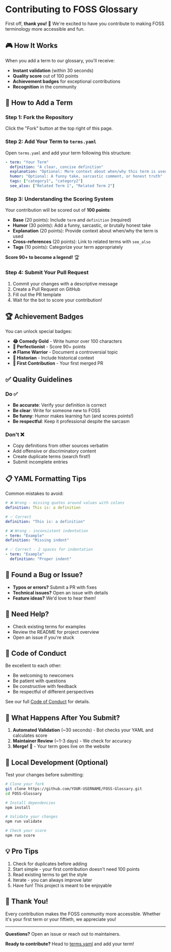 # Contributing to FOSS Glossary

First off, **thank you!** 🎉 We're excited to have you contribute to making FOSS terminology more accessible and fun.

## 🎮 How It Works

When you add a term to our glossary, you'll receive:
- **Instant validation** (within 30 seconds)
- **Quality score** out of 100 points
- **Achievement badges** for exceptional contributions
- **Recognition** in the community

## 📝 How to Add a Term

### Step 1: Fork the Repository

Click the "Fork" button at the top right of this page.

### Step 2: Add Your Term to `terms.yaml`

Open `terms.yaml` and add your term following this structure:

```yaml
- term: "Your Term"
  definition: "A clear, concise definition"
  explanation: "Optional: More context about when/why this term is used"
  humor: "Optional: A funny take, sarcastic comment, or honest truth"
  tags: ["category1", "category2"]
  see_also: ["Related Term 1", "Related Term 2"]
```

### Step 3: Understanding the Scoring System

Your contribution will be scored out of **100 points**:

- **Base** (20 points): Include `term` and `definition` (required)
- **Humor** (30 points): Add a funny, sarcastic, or brutally honest take
- **Explanation** (20 points): Provide context about when/why the term is used
- **Cross-references** (20 points): Link to related terms with `see_also`
- **Tags** (10 points): Categorize your term appropriately

**Score 90+ to become a legend!** 🏆

### Step 4: Submit Your Pull Request

1. Commit your changes with a descriptive message
2. Create a Pull Request on GitHub
3. Fill out the PR template
4. Wait for the bot to score your contribution!

## 🏆 Achievement Badges

You can unlock special badges:

- **😂 Comedy Gold** - Write humor over 100 characters
- **💯 Perfectionist** - Score 90+ points
- **🔥 Flame Warrior** - Document a controversial topic
- **📜 Historian** - Include historical context
- **🌱 First Contribution** - Your first merged PR

## ✅ Quality Guidelines

### Do ✅

- **Be accurate**: Verify your definition is correct
- **Be clear**: Write for someone new to FOSS
- **Be funny**: Humor makes learning fun (and scores points!)
- **Be respectful**: Keep it professional despite the sarcasm

### Don't ❌

- Copy definitions from other sources verbatim
- Add offensive or discriminatory content
- Create duplicate terms (search first!)
- Submit incomplete entries

## 📋 YAML Formatting Tips

Common mistakes to avoid:

```yaml
# ❌ Wrong - missing quotes around values with colons
definition: This is: a definition

# ✅ Correct
definition: "This is: a definition"

# ❌ Wrong - inconsistent indentation
- term: "Example"
definition: "Missing indent"

# ✅ Correct - 2 spaces for indentation
- term: "Example"
  definition: "Proper indent"
```

## 🐛 Found a Bug or Issue?

- **Typos or errors?** Submit a PR with fixes
- **Technical issues?** Open an issue with details
- **Feature ideas?** We'd love to hear them!

## 🤔 Need Help?

- Check existing terms for examples
- Review the README for project overview
- Open an issue if you're stuck

## 📜 Code of Conduct

Be excellent to each other:
- Be welcoming to newcomers
- Be patient with questions
- Be constructive with feedback
- Be respectful of different perspectives

See our full [Code of Conduct](CODE_OF_CONDUCT.md) for details.

## 🎯 What Happens After You Submit?

1. **Automated Validation** (~30 seconds) - Bot checks your YAML and calculates score
2. **Maintainer Review** (~1-3 days) - We check for accuracy
3. **Merge!** 🎉 - Your term goes live on the website

## 🚀 Local Development (Optional)

Test your changes before submitting:

```bash
# Clone your fork
git clone https://github.com/YOUR-USERNAME/FOSS-Glossary.git
cd FOSS-Glossary

# Install dependencies
npm install

# Validate your changes
npm run validate

# Check your score
npm run score
```

## 💡 Pro Tips

1. Check for duplicates before adding
2. Start simple - your first contribution doesn't need 100 points
3. Read existing terms to get the style
4. Iterate - you can always improve later
5. Have fun! This project is meant to be enjoyable

## 🙏 Thank You!

Every contribution makes the FOSS community more accessible. Whether it's your first term or your fiftieth, we appreciate you!

---

**Questions?** Open an issue or reach out to maintainers.

**Ready to contribute?** Head to [terms.yaml](terms.yaml) and add your term!
